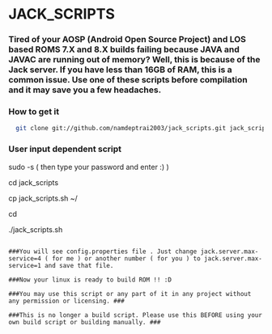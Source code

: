 # JACK_SCRIPTS

### Tired of your AOSP (Android Open Source Project) and LOS based ROMS 7.X and 8.X builds failing because JAVA and JAVAC are running out of memory? Well, this is because of the Jack server. If you have less than 16GB of RAM, this is a common issue. Use one of these scripts before compilation and it may save you a few headaches. ###

### How to get it ###
```bash
  git clone git://github.com/namdeptrai2003/jack_scripts.git jack_scripts
```

### User input dependent script ###
  sudo -s ( then type your password and enter :) )
  
  cd jack_scripts
  
  cp jack_scripts.sh ~/<YOUR AOSP SOURCE DIRECTORY>
  
  cd <YOUR AOSP SOURCE DIRECTORY>
  
  ./jack_scripts.sh
  
```

###You will see config.properties file . Just change jack.server.max-service=4 ( for me ) or another number ( for you ) to jack.server.max-service=1 and save that file. 

###Now your linux is ready to build ROM !! :D

###You may use this script or any part of it in any project without any permission or licensing. ###

###This is no longer a build script. Please use this BEFORE using your own build script or building manually. ###
